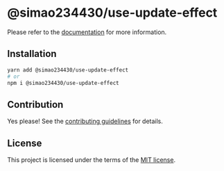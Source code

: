 # @simao234430/use-update-effect



Please refer to the [documentation](https://YooUI.org/docs/components/use-update-effect) for more information.

## Installation

```sh
yarn add @simao234430/use-update-effect
# or
npm i @simao234430/use-update-effect
```

## Contribution

Yes please! See the
[contributing guidelines](https://github.com/xiaosimao123/yooui/blob/master/CONTRIBUTING.md)
for details.

## License

This project is licensed under the terms of the
[MIT license](https://github.com/xiaosimao123/yooui/blob/master/LICENSE).
